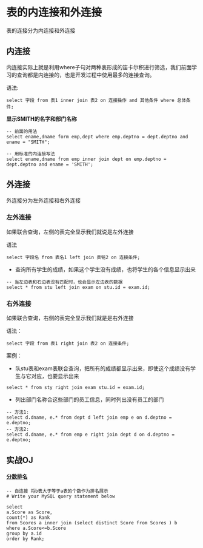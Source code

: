 # 表的内连接和外连接

表的连接分为内连接和外连接

## 内连接

内连接实际上就是利用where子句对两种表形成的笛卡尔积进行筛选，我们前面学习的查询都是内连接的，也是开发过程中使用最多的连接查询。

语法:

```mysql
select 字段 from 表1 inner join 表2 on 连接操作 and 其他条件 where 总体条件;
```

**显示SMITH的名字和部门名称**

```mysql
-- 前面的用法
select ename,dname form emp,dept where emp.deptno = dept.deptno and ename = "SMITH";

-- 用标准的内连接写法
select ename,dname from emp inner join dept on emp.deptno = dept.deptno and ename = 'SMITH';
```



## 外连接

外连接分为左外连接和右外连接

### 左外连接

如果联合查询，左侧的表完全显示我们就说是左外连接

语法

```mysql
select 字段名 from 表名1 left join 表铭2 on 连接条件;
```

- 查询所有学生的成绩，如果这个学生没有成绩，也将学生的各个信息显示出来

```mysql
-- 当左边表和右边表没有匹配时，也会显示左边表的数据
select * from stu left join exam on stu.id = exam.id;
```



### 右外连接

如果联合查询，右侧的表完全显示我们就是是右外连接

语法：

```mysql
select 字段 from 表1 right join 表2 on 连接条件;
```



案例：

- 队stu表和exam表联合查询，把所有的成绩都显示出来，即使这个成绩没有学生与它对应，也要显示出来

```mysql
select * from sty right join exam stu.id = exam.id;
```



- 列出部门名称合这些部门的员工信息，同时列出没有员工的部门

```mysql
-- 方法1:
select d.dname, e.* from dept d left join emp e on d.deptno = e.deptno;
-- 方法2:
select d.dname, e.* from emp e right join dept d on d.deptno = e.deptno;
```



## 实战OJ

#### [分数排名](https://leetcode-cn.com/problems/rank-scores/)

```mysql
-- 自连接 将b表大于等于a表的个数作为排名展示 
# Write your MySQL query statement below

select 
a.Score as Score,
count(*) as Rank
from Scores a inner join (select distinct Score from Scores ) b 
where a.Score<=b.Score
group by a.id
order by Rank;
```



